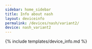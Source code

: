 ```yaml
---
sidebar: home_sidebar
title: Info about nash
layout: deviceinfo
permalink: /devices/nash/variant2/
device: nash_variant2
---
```

{% include templates/device_info.md %}
